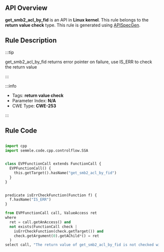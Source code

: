 ---
---


## API Overview
**get_smb2_acl_by_fid** is an API in **Linux kernel**. This rule belongs to the **return value check** type. This rule is generated using [APISpecGen](../../tools/APISpecGen).
## Rule Description

:::tip

get_smb2_acl_by_fid returns error pointer on failure, use IS_ERR to check the return value

:::

:::info

- Tags: **return value check**
- Parameter Index: **N/A**
- CWE Type: **CWE-253**

:::

## Rule Code
```python

import cpp
import semmle.code.cpp.controlflow.SSA


class EVPFunctionCall extends FunctionCall {
  EVPFunctionCall() {
    this.getTarget().hasName("get_smb2_acl_by_fid")
  }
}


predicate isErrCheckFunction(Function f) {
  f.hasName("IS_ERR") 
}

from EVPFunctionCall call, ValueAccess ret
where
  ret = call.getAnAccess() and
  not exists(FunctionCall check |
    isErrCheckFunction(check.getTarget()) and
    check.getArgument(0).getAChild*() = ret
  )
select call, "The return value of get_smb2_acl_by_fid is not checked with IS_ERR."
    
```